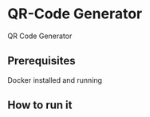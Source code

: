 # QR-Code Generator
QR Code Generator
<h2>Prerequisites</h2>
Docker installed and running

<h2>How to run it<h2>

  
